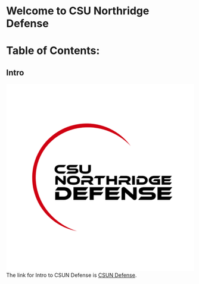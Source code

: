 # Welcome to CSU Northridge Defense
# Table of Contents:
## Intro
![CSUN Defense](/imgs/csundefense.png)
The link for Intro to CSUN Defense is [CSUN Defense](https://github.com/wreeten/enjohneering/blob/main/CSUNDefense/summer22/052422.md).
